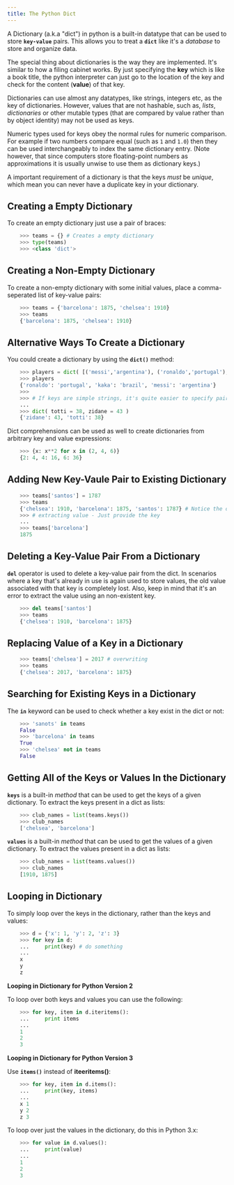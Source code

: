 ```yaml
---
title: The Python Dict
---
```


A Dictionary (a.k.a "dict") in python is a built-in datatype that can be used to store **`key-value`** pairs. This allows you to treat a **`dict`** like it's a *database* to store and organize data.  
  
The special thing about dictionaries is the way they are implemented. It's similar to how a filing cabinet works. By just specifying the **key** which is like a book title, the python interpreter can just go to the location of the key and check for the content (**value**) of that key.

Dictionaries can use almost any datatypes, like strings, integers etc, as the key of dictionaries. However, values that are not hashable, such as, *lists*, *dictionaries* or other mutable types (that are compared by value rather than by object identity) may not be used as keys. 

Numeric types used for keys obey the normal rules for numeric comparison. For example if two numbers compare equal (such as `1` and `1.0`) then they can be used interchangeably to index the same dictionary entry. 
(Note however, that since computers store floating-point numbers as approximations it is usually unwise to use them as dictionary keys.)  

A important requirement of a dictionary is that the keys *must* be *unique*, which mean you can never have a duplicate key in your dictionary.  

## Creating a Empty Dictionary 

To create an empty dictionary just use a pair of braces:  
```python
    >>> teams = {} # Creates a empty dictionary
    >>> type(teams)
    >>> <class 'dict'>
```  
## Creating a Non-Empty Dictionary 

To create a non-empty dictionary with some initial values, place a comma-seperated list of key-value pairs:  
```python
    >>> teams = {'barcelona': 1875, 'chelsea': 1910}
    >>> teams
    {'barcelona': 1875, 'chelsea': 1910}
``` 
## Alternative Ways To Create a Dictionary

You could create a dictionary by using the **`dict()`** method:
```python
    >>> players = dict( [('messi','argentina'), ('ronaldo','portugal'), ('kaka','brazil')] ) # sequence of key-value pair is passed  
    >>> players
    {'ronaldo': 'portugal', 'kaka': 'brazil', 'messi': 'argentina'}
    >>> 
    >>> # If keys are simple strings, it's quite easier to specify pairs using keyword arguments
    ...
    >>> dict( totti = 38, zidane = 43 )
    {'zidane': 43, 'totti': 38}
``` 

Dict comprehensions can be used as well to create dictionaries from arbitrary key and value expressions:  
```python
    >>> {x: x**2 for x in (2, 4, 6)}
    {2: 4, 4: 16, 6: 36}
```

## Adding New Key-Vaule Pair to Existing Dictionary

```python
    >>> teams['santos'] = 1787
    >>> teams
    {'chelsea': 1910, 'barcelona': 1875, 'santos': 1787} # Notice the order - Dictionaries are unordered !
    >>> # extracting value - Just provide the key
    ...
    >>> teams['barcelona']
    1875
```  
## Deleting a Key-Value Pair From a Dictionary

**`del`** operator is used to delete a key-value pair from the dict. In scenarios where a key that's already in use is again used to store values, the old value associated with that key is completely lost. Also, keep in mind that it's an error to extract the value using an non-existent key.
```python
    >>> del teams['santos']
    >>> teams
    {'chelsea': 1910, 'barcelona': 1875}
```  
## Replacing Value of a Key in a Dictionary 

```python
    >>> teams['chelsea'] = 2017 # overwriting    
    >>> teams
    {'chelsea': 2017, 'barcelona': 1875}
```
## Searching for Existing Keys in a Dictionary

The **`in`** keyword can be used to check whether a key exist in the dict or not:  

```python
    >>> 'sanots' in teams
    False    
    >>> 'barcelona' in teams
    True
    >>> 'chelsea' not in teams
    False
```  
## Getting All of the Keys or Values In the Dictionary

**`keys`** is a built-in *method* that can be used to get the keys of a given dictionary. To extract the keys present in a dict as lists:  
```python
    >>> club_names = list(teams.keys())    
    >>> club_names
    ['chelsea', 'barcelona']
```  
**`values`** is a built-in *method* that can be used to get the values of a given dictionary. To extract the values present in a dict as lists:  
```python
    >>> club_names = list(teams.values())    
    >>> club_names
    [1910, 1875]
```  
  
## Looping in Dictionary  
To simply loop over the keys in the dictionary, rather than the keys and values:
```python
    >>> d = {'x': 1, 'y': 2, 'z': 3} 
    >>> for key in d:
    ...     print(key) # do something
    ...
    x
    y
    z
```
**Looping in Dictionary for Python Version 2**

To loop over both keys and values you can use the following: 
```python
    >>> for key, item in d.iteritems():
    ...     print items
    ...
    1
    2
    3
```
**Looping in Dictionary for Python Version 3**

Use **`items()`** instead of **iteeritems()**: 
```python
    >>> for key, item in d.items():
    ...     print(key, items)
    ...
    x 1
    y 2
    z 3
```

To loop over just the values in the dictionary, do this in Python 3.x:
```python
    >>> for value in d.values():
    ...     print(value)
    ...
    1
    2
    3
```
